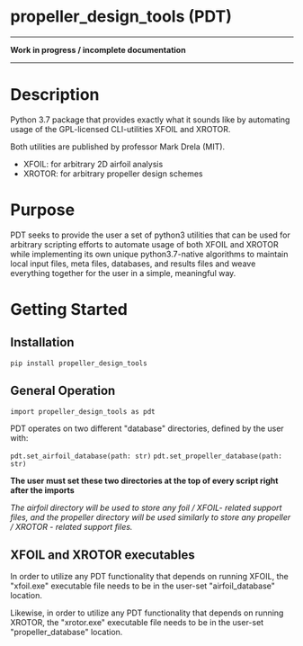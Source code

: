 propeller_design_tools (PDT)
============================
---
**Work in progress / incomplete documentation**

---

Description
===========
Python 3.7 package that provides exactly what it sounds 
like by automating usage of the GPL-licensed 
CLI-utilities XFOIL and XROTOR.

Both utilities are published by professor Mark Drela (MIT).
- XFOIL: for arbitrary 2D airfoil analysis
- XROTOR: for arbitrary propeller design schemes

Purpose
=======
PDT seeks to provide the user a set of python3 utilities
that can be used for arbitrary scripting efforts to automate
usage of both XFOIL and XROTOR while implementing its own 
unique python3.7-native algorithms to maintain local
input files, meta files, databases, and results files and
weave everything together for the user in a simple,
meaningful way.

Getting Started
===============
Installation
------------
`pip install propeller_design_tools`

General Operation
-----------------
`import propeller_design_tools as pdt`

PDT operates on two different "database" directories, defined
by the user with:

`pdt.set_airfoil_database(path: str)`
`pdt.set_propeller_database(path: str)`

**The user must set these two directories at the top 
of every script right after the imports**

*The airfoil directory will be used to store any foil / 
XFOIL- related support files, and the propeller directory
will be used similarly to store any propeller / XROTOR - 
related support files.*

XFOIL and XROTOR executables
----------------------------
In order to utilize any PDT functionality that depends on 
running XFOIL, the "xfoil.exe" executable file needs to be
in the user-set "airfoil_database" location.

Likewise, in order to utilize any PDT functionality that
depends on running XROTOR, the "xrotor.exe" executable file
needs to be in the user-set "propeller_database" location.


